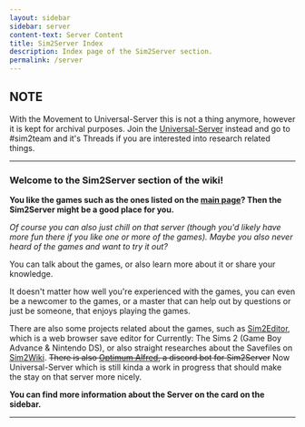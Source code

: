```yaml
---
layout: sidebar
sidebar: server
content-text: Server Content
title: Sim2Server Index
description: Index page of the Sim2Server section.
permalink: /server
---
```


## NOTE
With the Movement to Universal-Server this is not a thing anymore, however it is kept for archival purposes. Join the [Universal-Server](https://universal-team.net/discord) instead and go to #sim2team and it's Threads if you are interested into research related things.
<hr>


### Welcome to the Sim2Server section of the wiki!
**You like the games such as the ones listed on the [main page](https://sim2team.github.io)? Then the Sim2Server might be a good place for you.**

*Of course you can also just chill on that server (though you'd likely have more fun there if you like one or more of the games). Maybe you also never heard of the games and want to try it out?*

You can talk about the games, or also learn more about it or share your knowledge.

It doesn't matter how well you're experienced with the games, you can even be a newcomer to the games, or a master that can help out by questions or just be someone, that enjoys playing the games.


There are also some projects related about the games, such as [Sim2Editor](https://sim2team.github.io/sim2editor/), which is a web browser save editor for Currently: The Sims 2 (Game Boy Advance & Nintendo DS), or also straight researches about the Savefiles on [Sim2Wiki](https://sim2team.github.io/wiki/research). ~~There is also [Optimum Alfred](https://github.com/Sim2Team/Optimum-Alfred-Bot), a discord bot for Sim2Server~~ Now Universal-Server which is still kinda a work in progress that should make the stay on that server more nicely.

**You can find more information about the Server on the card on the sidebar.**
<hr>